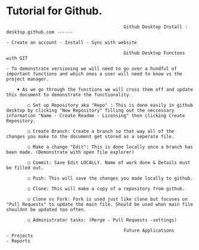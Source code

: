 # Tutorial for Github.

												Github Desktop Install : desktop.github.com ------

	- Create an account - Install - Sync with website

												Github Desktop Functons with GIT

	- To demonstrate versioning we will need to go over a hundful of important functions and which ones a user will need to know vs the project manager.

		♦ As we go through the functions we will cross them off and update this document to demonstrate the functionality.

			○ Set up Repository aka "Repo" : This is done easily in github desktop by clicking "New Repository" filling out the neccessary information "Name - Create Readme - Licensing" then clicking Create Repository.

			○ Create Branch: Create a branch so that way all of the changes you make to the document get stored as a seperate file.

			○ Make a change "Edit": This is done locally once a branch has been made. (Demonstrate with open file explorer)

			○ Commit: Save Edit LOCALLY. Name of work done & Details must be filled out.

			○ Push: This will save the changes you made locally to github.

			○ Clone: This will make a copy of a repository from github.

			○ Clone vs Fork: Fork is used just like clone but focuses on "Pull Requests" to update the main file. Should be used when main file shouldnt be updated too often. 

			○ Administrator tasks: (Merge - Pull Requests -settings) 

												Future Applications
	- Projects
	- Reports




